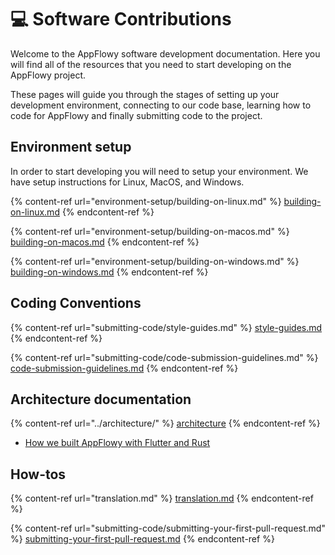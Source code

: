 # 💻 Software Contributions

Welcome to the AppFlowy software development documentation. Here you will find all of the resources that you need to start developing on the AppFlowy project.

These pages will guide you through the stages of setting up your development environment, connecting to our code base, learning how to code for AppFlowy and finally submitting code to the project.

## Environment setup

In order to start developing you will need to setup your environment. We have setup instructions for Linux, MacOS, and Windows.

{% content-ref url="environment-setup/building-on-linux.md" %}
[building-on-linux.md](environment-setup/building-on-linux.md)
{% endcontent-ref %}

{% content-ref url="environment-setup/building-on-macos.md" %}
[building-on-macos.md](environment-setup/building-on-macos.md)
{% endcontent-ref %}

{% content-ref url="environment-setup/building-on-windows.md" %}
[building-on-windows.md](environment-setup/building-on-windows.md)
{% endcontent-ref %}

## Coding Conventions

{% content-ref url="submitting-code/style-guides.md" %}
[style-guides.md](submitting-code/style-guides.md)
{% endcontent-ref %}

{% content-ref url="submitting-code/code-submission-guidelines.md" %}
[code-submission-guidelines.md](submitting-code/code-submission-guidelines.md)
{% endcontent-ref %}

## Architecture documentation

{% content-ref url="../architecture/" %}
[architecture](../architecture/)
{% endcontent-ref %}

* [How we built AppFlowy with Flutter and Rust](https://github.com/AppFlowy-IO/appflowy/wiki/How-we-built-Appflowy-with-Flutter-and-Rust)

## How-tos

{% content-ref url="translation.md" %}
[translation.md](translation.md)
{% endcontent-ref %}

{% content-ref url="submitting-code/submitting-your-first-pull-request.md" %}
[submitting-your-first-pull-request.md](submitting-code/submitting-your-first-pull-request.md)
{% endcontent-ref %}
